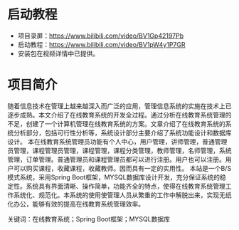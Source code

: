 # 启动教程

- 项目录屏：https://www.bilibili.com/video/BV1Gp42197Pb
- 启动教程：https://www.bilibili.com/video/BV1pW4y1P7GR
- 安装包在视频详情中已提供。

# 项目简介
随着信息技术在管理上越来越深入而广泛的应用，管理信息系统的实施在技术上已逐步成熟。本文介绍了在线教育系统的开发全过程。通过分析在线教育系统管理的不足，创建了一个计算机管理在线教育系统的方案。文章介绍了在线教育系统的系统分析部分，包括可行性分析等，系统设计部分主要介绍了系统功能设计和数据库设计。
本在线教育系统管理员功能有个人中心，用户管理，讲师管理，普通管理员管理，课程管理员管理，课程管理，课程分类管理，教师管理，名师管理，系统管理，订单管理。普通管理员和课程管理员都可以进行注册。用户也可以注册。用户可以购买课程，收藏课程，收藏教师。因而具有一定的实用性。
本站是一个B/S模式系统，采用Spring Boot框架，MYSQL数据库设计开发，充分保证系统的稳定性。系统具有界面清晰、操作简单，功能齐全的特点，使得在线教育系统管理工作系统化、规范化。本系统的使用使管理人员从繁重的工作中解脱出来，实现无纸化办公，能够有效的提高在线教育系统管理效率。

关键词：在线教育系统；Spring Boot框架；MYSQL数据库
